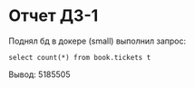 # Отчет ДЗ-1

Поднял бд в докере (small) выполнил запрос:

```
select count(*) from book.tickets t 
```

Вывод: 5185505